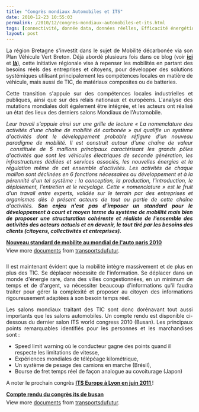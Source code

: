 ```yaml
---
title: "Congrès mondiaux Automobiles et ITS"
date: 2010-12-23 10:55:03
permalink: /2010/12/congres-mondiaux-automobiles-et-its.html
tags: [connectivité, donnée data, données réelles, Efficacité énergétique, emission, Energie, Infrastructure, innovation, internet, internet des objets]
layout: post
---
```


<p style="text-align: justify">La région Bretagne s'investit dans le sujet de Mobilité décarbonée via son Plan Véhicule Vert Breton. Déjà abordé plusieurs fois dans ce blog (voir <strong><a href="https://gabrielplassat.github.io/transportsdufutur/2010/07/synthese-conference-plan-vehicule-vert-breton-du-1er-juillet-2010.html" target="_blank">ici </a></strong>et <strong><a href="https://gabrielplassat.github.io/transportsdufutur/2010/06/la-bretagne-precurseur-dun-nouveau-standard-de-mobilite.html" target="_blank">là</a></strong>), cette initiative régionale vise à repenser les mobilités en partant des besoins réels des entreprises et citoyens, pour développer des solutions systémiques utilisant principalement les compétences locales en matière de véhicule, mais aussi de TIC, de matériaux composites ou de batteries.</p> <p style="text-align: justify">Cette transition s'appuie sur des compétences locales industrielles et publiques, ainsi que sur des relais nationaux et européens. L'analyse des mutations mondiales doit également être intégrée, et les acteurs ont réalisé un état des lieux des derniers salons Mondiaux de l'Automobile.</p> <p style="text-align: justify"><em>Leur travail s'appuie ainsi sur une grille de lecture « La nomenclature des activités d'une chaîne de mobilité dé carbonée » qui qualifie un système d'activités dont le développement probable réfigure d'un nouveau paradigme de mobilité. Il est construit autour d'une chaîne de valeur  constituée de 5 maillons principaux caractérisant les grands pôles d'activités que sont les véhicules électriques de seconde génération, les infrastructures dédiées et services associés, les nouvelles énergies et la régulation même de cet ensemble d'activités. Les activités de chaque maillon sont déclinées en 6 fonctions nécessaires au développement et à la pérennité d'un tel système : la conception, la production, l'introduction, le déploiement, l'entretien et le recyclage. Cette « nomenclature » est le fruit d'un travail entre experts, validée sur le terrain par des entreprises et organismes dès à présent acteurs de tout ou partie de cette chaîne d'activités. <strong>Son enjeu n'est pas d'imposer un standard pour le développement à court et moyen terme du système de mobilité mais bien de proposer une structuration cohérente et réaliste de l'ensemble des activités des acteurs actuels et en devenir, le tout tiré par les besoins des clients (citoyens, collectivités et entreprises).</strong> </em></p>  <!--more-->   <div id="__ss_6312622" style="width: 477px"><strong style="margin: 12px 0 4px"><a href="http://www.slideshare.net/transportsdufutur/nouveau-standard-de-mobilite-au-mondial-de-lauto-paris-2010" title="Nouveau standard de mobilite au mondial de l'auto paris 2010">Nouveau standard de mobilite au mondial de l'auto paris 2010</a></strong>         <div style="padding: 5px 0 12px">View more <a href="http://www.slideshare.net/">documents</a> from <a href="http://www.slideshare.net/transportsdufutur">transportsdufutur</a>.</div> </div> <p style="text-align: justify">Il est maintenant évident que la mobilité intègre massivement et de plus en plus des TIC. Se déplacer nécessite de l'information. Se déplacer dans un monde d'énergie rare, dans des villes congestionnées, en un minimum de temps et de d'argent, va nécessiter beaucoup d'informations qu'il faudra traiter pour gérer la complexité et proposer au citoyen des informations rigoureusement adaptées à son besoin temps réel.</p> <p style="text-align: justify">Les salons mondiaux traitant des TIC sont donc dorénavant tout aussi importants que les salons automobiles. Un compte rendu est disponible ci-dessous du dernier salon ITS world congress 2010 (Busan). Les principaux points remarquables identifiés pour les personnes et les marchandises sont :</p> <ul> <li>Speed limit warning où le conducteur gagne des points quand il respecte les limitations de vitesse,</li> <li>Expériences mondiales de télépéage kilométrique,</li> <li>Un système de pesage des camions en marche (Brésil),</li> <li>Bourse de fret temps réel de façon analogue au covoiturage (Japon)</li> </ul> <p>A noter le prochain congrès <strong><a href="http://www.itsineurope.com/">ITS Europe à Lyon en juin 2011 </a></strong>!</p> <div id="__ss_6313244" style="width: 477px"><strong style="margin: 12px 0 4px"><a href="http://www.slideshare.net/transportsdufutur/compte-rendu-du-congrs-its-de-busan" title="Compte rendu du congrès its de busan">Compte rendu du congrès its de busan</a></strong>        <div style="padding: 5px 0 12px">View more <a href="http://www.slideshare.net/">documents</a> from <a href="http://www.slideshare.net/transportsdufutur">transportsdufutur</a>.</div> </div>
